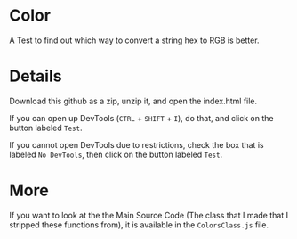 # Color
A Test to find out which way to convert a string hex to RGB is better.
  
  
  
# Details
Download this github as a zip, unzip it, and open the index.html file.  
  
If you can open up DevTools (`CTRL` + `SHIFT` + `I`), do that, and click on the button labeled `Test`.  
  
  
If you cannot open DevTools due to restrictions, check the box that is labeled `No DevTools`, then click on the button labeled `Test`.

# More  
If you want to look at the the Main Source Code (The class that I made that I stripped these functions from), it is available in the `ColorsClass.js` file.
